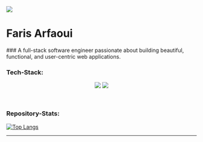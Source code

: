 <img src="https://sdmntprnortheu.oaiusercontent.com/files/00000000-6968-61f4-bde3-da1829fb2b83/raw?se=2025-08-14T07%3A40%3A12Z&sp=r&sv=2024-08-04&sr=b&scid=22f620fd-e346-5559-b511-a623db471e61&skoid=0a4a0f0c-99ac-4752-9d87-cfac036fa93f&sktid=a48cca56-e6da-484e-a814-9c849652bcb3&skt=2025-08-14T05%3A19%3A54Z&ske=2025-08-15T05%3A19%3A54Z&sks=b&skv=2024-08-04&sig=WCQ63X2phX9%2B0Zbhrop3%2BLC3hBmH9mdI3DbUpv031%2B4%3D" />
<h1>Faris Arfaoui</h1>
### A full-stack software engineer passionate about building beautiful, functional, and user-centric web applications.

### Tech-Stack:

<p align="center">
  <img src="https://skillicons.dev/icons?i=java,spring,ts,nodejs,react,nextjs,mongodb,docker,git" />
  <img src="https://skillicons.dev/icons?i=html,css,sass,tailwind,js,redux,postman" />
</p>

<br>

### Repository-Stats:
[![Top Langs](https://github-readme-stats.vercel.app/api/top-langs/?username=farisarf&theme=radical)](https://github.com/farisarf/github-readme-stats)

<hr>
